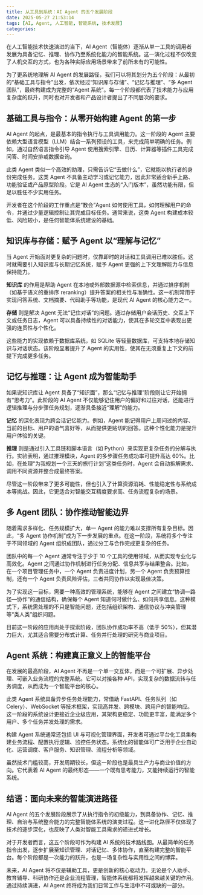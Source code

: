 ```yaml
---
title: 从工具到系统：AI Agent 的五个发展阶段
date: 2025-05-27 21:53:14
tags: [AI, Agent, 人工智能, 智能系统, 技术发展]
categories: 
---
```


在人工智能技术快速演进的当下，AI Agent（智能体）逐渐从单一工具的调用者发展为具备记忆、推理、协作乃至系统化能力的智能系统。这一演化过程不仅改变了人机交互的方式，也为各种实际应用场景带来了前所未有的可能性。

为了更系统地理解 AI Agent 的发展路径，我们可以将其划分为五个阶段：从最初的“基础工具与指令”出发，依次经过“知识库与存储”、“记忆与推理”、“多 Agent 团队”，最终构建成为完整的“Agent 系统”。每一个阶段都代表了技术能力与应用复杂度的跃升，同时也对开发者和产品设计者提出了不同层次的要求。

## 基础工具与指令：从零开始构建 Agent 的第一步

AI Agent 的起点，是最基本的指令执行与工具调用能力。这一阶段的 Agent 主要依赖大型语言模型（LLM）结合一系列预设的工具，来完成简单明确的任务。例如，通过自然语言指令引导 Agent 使用搜索引擎、日历、计算器等插件工具完成问答、时间安排或数据查询。

此类 Agent 类似一个高效的助理，只需告诉它“去做什么”，它就能以执行者的身份完成任务。这类 Agent 不具备主动学习或记忆能力，因此非常适合新手上路、功能验证或产品原型阶段。它是 AI Agent 生态的“入门版本”，虽然功能有限，但足以胜任不少实用任务。

开发者在这个阶段的工作重点是“教会”Agent 如何使用工具，如何理解用户的命令，并通过少量逻辑控制让其完成目标任务。通常来说，这类 Agent 构建成本较低、风险较小，是任何智能体系统建设的基础。

## 知识库与存储：赋予 Agent 以“理解与记忆”

当 Agent 开始面对更复杂的问题时，仅靠即时的对话和工具调用已难以胜任。这时就需要引入知识库与长期记忆系统，赋予 Agent 更强的上下文理解能力与信息保持能力。

**知识库** 的作用是帮助 Agent 在本地或外部数据源中检索信息，并通过排序机制（如基于语义的重排序 reranking）提升答案的相关性与准确性。这一机制常用于实现问答系统、文档摘要、代码助手等功能，是现代 AI Agent 的核心能力之一。

**存储** 则是解决 Agent 无法“记住对话”的问题。通过存储用户会话历史、交互上下文或任务日志，Agent 可以具备持续性的对话能力，使其在多轮交互中表现出更强的连贯性与个性化。

这些能力的实现依赖于数据库系统，如 SQLite 等轻量数据库，可支持本地存储知识与对话状态。该阶段显著提升了 Agent 的实用性，使其在无须重复上下文的前提下完成更多任务。

## 记忆与推理：让 Agent 成为智能助手

如果说知识库让 Agent 具备了“知识面”，那么“记忆与推理”阶段则让它开始拥有“思考力”。此阶段的 AI Agent 不仅能够记住用户的偏好和过往对话，还能进行逻辑推理与分步骤任务规划，逐渐具备接近“理解”的能力。

**记忆** 的深化表现为跨会话记忆能力。例如，Agent 能记得用户上周问过的内容、当前的目标、用户的语气喜好等，从而提供更贴切的回答。这种个性化能力是提升用户体验的关键。

**推理** 则是通过引入工具链和脚本语言（如 Python）来实现更复杂任务的分解与执行。实验表明，通过推理模块，Agent 的多步骤任务成功率可提升高达 60%。比如，在处理“为我规划一个三天的旅行计划”这类任务时，Agent 会自动拆解需求、调用不同资源并整合成最终答案。

尽管这一阶段带来了更多可能性，但也引入了计算资源消耗、性能稳定性与系统成本等挑战。因此，它更适合对智能交互精度要求高、任务流程复杂的场景。

## 多 Agent 团队：协作推动智能边界

随着需求多样化、任务规模扩大，单一 Agent 的能力难以支撑所有复杂目标。因此，“多 Agent 协作机制”成为下一步发展的重点。在这一阶段，系统将多个专注于不同领域的 Agent 组织成团队，通过分工与合作完成更复杂的任务。

团队中的每一个 Agent 通常专注于少于 10 个工具的使用领域，从而实现专业化与高效化。Agent 之间通过协作机制进行任务分配、信息共享与结果整合。比如，在一个项目管理任务中，一个 Agent 负责进度计划，另一个 Agent 负责预算控制，还有一个 Agent 负责风险评估，三者共同协作以实现最佳决策。

为了实现这一目标，需要一种高效的管理系统，能够在 Agent 之间建立“协调—路径—协作”的通信结构，确保每个 Agent 知道何时做什么、如何共享信息。这种模式下，系统需处理的不只是智能问题，还包括组织架构、通信协议与冲突管理等“类人类”组织问题。

目前这一阶段的应用尚处于探索阶段，团队协作成功率不高（低于 50%），但其潜力巨大，尤其适合需要分布式计算、任务并行处理的研究与商业项目。

## Agent 系统：构建真正意义上的智能平台

在发展的最高阶段，AI Agent 不再是一个单一交互体，而是一个可扩展、异步处理、可嵌入业务流程的完整系统。它可以对接各种 API，实现复杂的数据流转与任务调度，从而成为一个智能平台的核心。

此类 Agent 系统具备异步任务处理能力，常借助 FastAPI、任务队列（如 Celery）、WebSocket 等技术框架，实现高并发、跨模块、跨用户的智能响应。这一阶段的系统设计更接近企业级应用，其架构更稳定、功能更丰富，能满足多个用户、多个任务并发处理的需求。

构建 Agent 系统通常还包括 UI 与可视化管理界面，开发者可通过平台化工具集构建业务流程、配置执行逻辑、监控任务状态。系统化的智能体可广泛用于企业自动化、运营调度、客户服务、知识管理、流程分析等领域。

虽然技术门槛较高，开发周期较长，但这一阶段也是最具生产力与商业价值的方向。它代表着 AI Agent 的最终形态——一个既有思考能力，又能持续运行的智能系统。

## 结语：面向未来的智能演进路径

AI Agent 的五个发展阶段展示了从执行指令的初级能力，到具备协作、记忆、推理、自治与系统整合能力的完整智能体系统的演变过程。这一进化路径不仅体现了技术的逐步深化，也反映了人类对智能工具需求的递进式增长。

对于开发者而言，这五个阶段可作为构建 AI 系统的技术路线图。从最简单的任务指令出发，逐步扩展至知识管理、对话记忆、多体协作，直至构建完整的智能平台。每个阶段都是一次能力的跃升，也是一场复杂性与实用性之间的博弈。

未来，AI Agent 将不仅是辅助工具，更是创新的核心驱动力。无论是个人助手、教育辅导、科研协作还是企业流程管理，智能体系统都将发挥越来越关键的作用。通过持续演进，AI Agent 终将成为我们日常工作与生活中不可或缺的一部分。